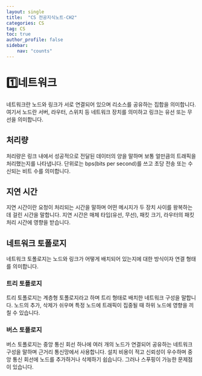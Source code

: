 ```yaml
---
layout: single
title:  "CS 전공지식노트-CH2"
categories: CS
tag: CS
toc: true
author_profile: false
sidebar:
    nav: "counts"
---
```




# :one:네트워크

네트워크란 노드와 링크가 서로 연결되어 있으며 리소스를 공유하는 집합을 의미합니다. 여기서 노드란 서버, 라우터, 스위치 등 네트워크 장치를 의미하고 링크는 유선 또는 무선을 의미합니다.



## 처리량

처리량은 링크 내에서 성공적으로 전달된 데이터의 양을 말하며 보통 얼만큼의 트래픽을 처리했는지를 나타냅니다. 단위로는 bps(bits per second)를 쓰고 초당 전송 또는 수신되는 비트 수를 의미합니다. 



## 지연 시간

지연 시간이란 요청이 처리되는 시간을 말하며 어떤 메시지가 두 장치 사이를 왕복하는 데 걸린 시간을 말합니다. 지연 시간은 매체 타입(유선, 무선), 패킷 크기, 라우터의 패킷 처리 시간에 영향을 받습니다.



## 네트워크 토폴로지

네트워크 토폴로지는 노드와 링크가 어떻게 배치되어 있는지에 대한 방식이자 연결 형태를 의미합니다.



### 트리 토폴로지

트리 토폴로지는 계층형 토폴로지라고 하며 트리 형태로 배치한 네트워크 구성을 말합니다. 노드의 추가, 삭제가 쉬우며 특정 노드에 트래픽이 집중될 때 하위 노드에 영향을 끼칠 수 있습니다.



### 버스 토폴로지

버스 토폴로지는 중앙 통신 회선 하나에 여러 개의 노드가 연결되어 공유하는 네트워크 구성을 말하며 근거리 통신망에서 사용합니다. 설치 비용이 적고 신뢰성이 우수하며 중앙 통신 회선에 노드를 추가하거나 삭제하기 쉽습니다. 그러나 스푸핑이 가능한 문제점이 있습니다.



